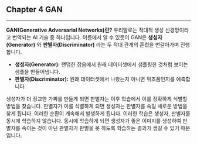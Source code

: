 ## Chapter 4 GAN

---

**GAN(Generative Adversarial Networks)란?** 우리말로는 적대적 생성 신경망이라고 번역되는 AI 기술 중 하나입니다. 
이름에서 알 수 있듯이 GAN은 **생성자(Generator)** 와 **판별자(Discriminator)** 라는 두 적대 관계의 훈련을 번갈아가며 진행합니다.

- **생성자(Generator):** 랜덤한 잡음에서 원래 데이터셋에서 샘플링한 것처럼 보이는 샘플을 만들어냅니다.
- **판별자(Discriminator):** 원래 데이터셋에서 나왔는지 아니면 위조품인지를 예측합니다. 

생성자가 더 정교한 가짜를 만들게 되면 판별자는 이후 학습에서 이를 정확하게 식별할 방법을 찾습니다.
판별자가 이를 식별하게 되면 생성자는 판별자를 속일 새로운 방법을 찾게 됩니다. 이러한 순환이 계속해서 발생하게 됩니다.
이러한 학습은 생성자, 판별자를 동시에 학습하지 않습니다. 동시에 학습하게 되면 생성자가 좋은 이미지를 생성하여 
판별자를 속이는 것이 아닌 판별자가 판별을 못 하도록 학습하는 결과가 생길 수 있기 때문입니다. 
